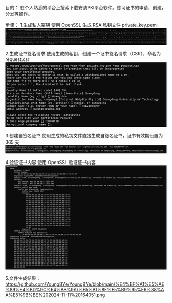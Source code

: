 目的：
在个人熟悉的平台上搜索下载安装PKI平台软件。练习证书的申请，创建，分发等操作。

步骤：
1.生成私人密钥
使用 OpenSSL 生成 RSA 私钥文件 private_key.pem。
![image](https://github.com/YoungBYe/YoungBYe/blob/main/%E4%BF%A1%E5%AE%89%E4%BD%9C%E4%B8%9A/%E5%B1%8F%E5%B9%95%E6%88%AA%E5%9B%BE%202024-11-11%20162026.png)

 2.生成证书签名请求
使用生成的私钥，创建一个证书签名请求（CSR），命名为 request.csr
![image](https://github.com/YoungBYe/YoungBYe/blob/main/%E4%BF%A1%E5%AE%89%E4%BD%9C%E4%B8%9A/%E5%B1%8F%E5%B9%95%E6%88%AA%E5%9B%BE%202024-11-11%20162009.png)

 3.创建自签名证书
使用生成的私钥文件直接生成自签名证书，证书有效期设置为 365 天
![image](https://github.com/YoungBYe/YoungBYe/blob/main/%E4%BF%A1%E5%AE%89%E4%BD%9C%E4%B8%9A/%E5%B1%8F%E5%B9%95%E6%88%AA%E5%9B%BE%202024-11-11%20161953.png)

4.验证证书内容
使用 OpenSSL 验证证书内容
![image](https://github.com/YoungBYe/YoungBYe/blob/main/%E4%BF%A1%E5%AE%89%E4%BD%9C%E4%B8%9A/%E5%B1%8F%E5%B9%95%E6%88%AA%E5%9B%BE%202024-11-11%20161928.png)

5.文件生成结果：
https://github.com/YoungBYe/YoungBYe/blob/main/%E4%BF%A1%E5%AE%89%E4%BD%9C%E4%B8%9A/%E5%B1%8F%E5%B9%95%E6%88%AA%E5%9B%BE%202024-11-11%20164051.png